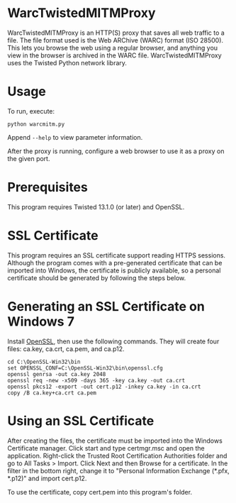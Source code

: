 WarcTwistedMITMProxy
====================
WarcTwistedMITMProxy is an HTTP(S) proxy that saves all web traffic to a file.
The file format used is the Web ARChive (WARC) format (ISO 28500). This lets you
browse the web using a regular browser, and anything you view in the browser is
archived in the WARC file. WarcTwistedMITMProxy uses the Twisted Python network
library.

Usage
=====
To run, execute:

    python warcmitm.py

Append `--help` to view parameter information.

After the proxy is running, configure a web browser to use it as a proxy on the
given port.

Prerequisites
=============
This program requires Twisted 13.1.0 (or later) and OpenSSL.

SSL Certificate
===============
This program requires an SSL certificate support reading HTTPS sessions.
Although the program comes with a pre-generated certificate that can be imported
into Windows, the certificate is publicly available, so a personal certificate
should be generated by following the steps below.

Generating an SSL Certificate on Windows 7
==========================================
Install [OpenSSL](http://slproweb.com/products/Win32OpenSSL.html), then use
the following commands. They will create four files: ca.key, ca.crt, ca.pem, and
ca.p12.

    cd C:\OpenSSL-Win32\bin
    set OPENSSL_CONF=C:\OpenSSL-Win32\bin\openssl.cfg
    openssl genrsa -out ca.key 2048
    openssl req -new -x509 -days 365 -key ca.key -out ca.crt
    openssl pkcs12 -export -out cert.p12 -inkey ca.key -in ca.crt
    copy /B ca.key+ca.crt ca.pem

Using an SSL Certificate
========================
After creating the files, the certificate must be imported into the Windows
Certificate manager. Click start and type certmgr.msc and open the application.
Right-click the Trusted Root Certification Authorities folder and go to
All Tasks > Import. Click Next and then Browse for a certificate. In the filter
in the bottom right, change it to "Personal Information Exchange (\*.pfx,
\*.p12)" and import cert.p12.

To use the certificate, copy cert.pem into this program's folder.